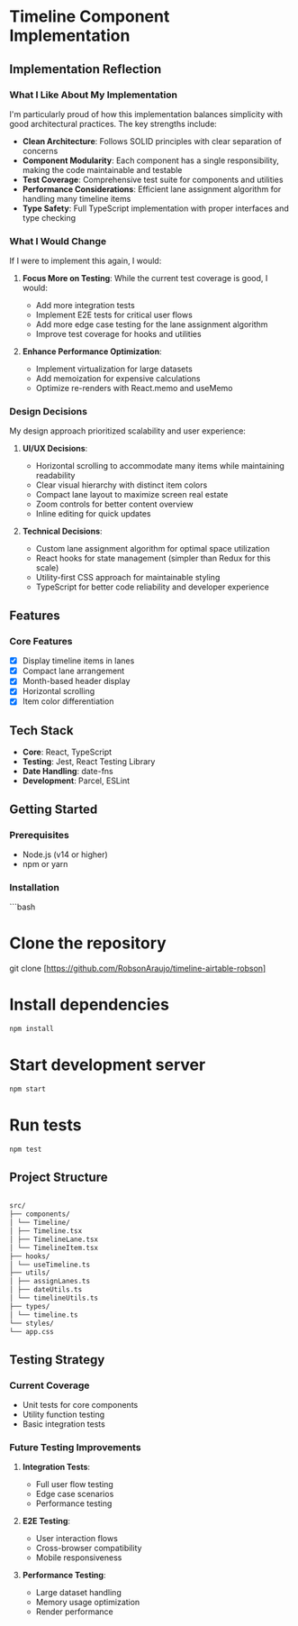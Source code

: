 # Timeline Component Implementation

## Implementation Reflection

### What I Like About My Implementation

I'm particularly proud of how this implementation balances simplicity with good architectural practices. The key strengths include:

- **Clean Architecture**: Follows SOLID principles with clear separation of concerns
- **Component Modularity**: Each component has a single responsibility, making the code maintainable and testable
- **Test Coverage**: Comprehensive test suite for components and utilities
- **Performance Considerations**: Efficient lane assignment algorithm for handling many timeline items
- **Type Safety**: Full TypeScript implementation with proper interfaces and type checking

### What I Would Change

If I were to implement this again, I would:

1. **Focus More on Testing**: While the current test coverage is good, I would:
   - Add more integration tests
   - Implement E2E tests for critical user flows
   - Add more edge case testing for the lane assignment algorithm
   - Improve test coverage for hooks and utilities

2. **Enhance Performance Optimization**:
   - Implement virtualization for large datasets
   - Add memoization for expensive calculations
   - Optimize re-renders with React.memo and useMemo

### Design Decisions

My design approach prioritized scalability and user experience:

1. **UI/UX Decisions**:
   - Horizontal scrolling to accommodate many items while maintaining readability
   - Clear visual hierarchy with distinct item colors
   - Compact lane layout to maximize screen real estate
   - Zoom controls for better content overview
   - Inline editing for quick updates

2. **Technical Decisions**:
   - Custom lane assignment algorithm for optimal space utilization
   - React hooks for state management (simpler than Redux for this scale)
   - Utility-first CSS approach for maintainable styling
   - TypeScript for better code reliability and developer experience

## Features

### Core Features

- [x] Display timeline items in lanes
- [x] Compact lane arrangement
- [x] Month-based header display
- [x] Horizontal scrolling
- [x] Item color differentiation

## Tech Stack

- **Core**: React, TypeScript
- **Testing**: Jest, React Testing Library
- **Date Handling**: date-fns
- **Development**: Parcel, ESLint

## Getting Started

### Prerequisites

- Node.js (v14 or higher)
- npm or yarn

### Installation

\`\`\`bash

# Clone the repository

git clone [https://github.com/RobsonAraujo/timeline-airtable-robson]

# Install dependencies

```bash
npm install
```

# Start development server

```bash
npm start
```

# Run tests

```bash
npm test
```

## Project Structure

```bash

src/
├── components/
│ └── Timeline/
│ ├── Timeline.tsx
│ ├── TimelineLane.tsx
│ └── TimelineItem.tsx
├── hooks/
│ └── useTimeline.ts
├── utils/
│ ├── assignLanes.ts
│ ├── dateUtils.ts
│ └── timelineUtils.ts
├── types/
│ └── timeline.ts
└── styles/
└── app.css
```

## Testing Strategy

### Current Coverage

- Unit tests for core components
- Utility function testing
- Basic integration tests

### Future Testing Improvements

1. **Integration Tests**:
   - Full user flow testing
   - Edge case scenarios
   - Performance testing

2. **E2E Testing**:
   - User interaction flows
   - Cross-browser compatibility
   - Mobile responsiveness

3. **Performance Testing**:
   - Large dataset handling
   - Memory usage optimization
   - Render performance
